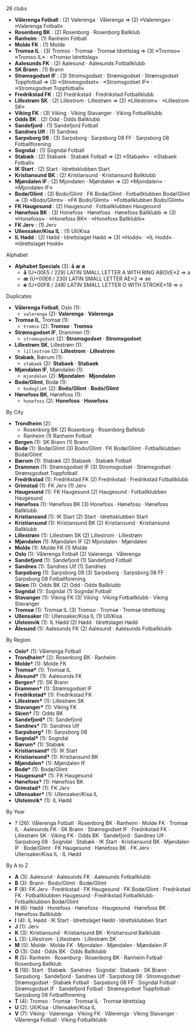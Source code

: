 26 clubs

- **Vålerenga Fotball** : (2) Valerenga · Vålerenga ⇒ (2) ≈Valerenga≈ · ≈Valerenga Fotball≈
- **Rosenborg BK** : (2) Rosenborg · Rosenborg Ballklub
- **Ranheim** : (1) Ranheim Fotball
- **Molde FK** : (1) Molde
- **Tromsø IL** : (3) Tromso · Tromsø · Tromsø Idrettslag ⇒ (3) ≈Tromso≈ · ≈Tromso IL≈ · ≈Tromso Idrettslag≈
- **Aalesunds FK** : (2) Aalesund · Aalesunds Fotballklubb
- **SK Brann** : (1) Brann
- **Strømsgodset IF** : (3) Stromsgodset · Strømsgodset · Strømsgodset Toppfotball ⇒ (3) ≈Stromsgodset≈ · ≈Stromsgodset IF≈ · ≈Stromsgodset Toppfotball≈
- **Fredrikstad FK** : (2) Fredrikstad · Fredrikstad Fotballklubb
- **Lillestrøm SK** : (2) Lillestrom · Lillestrøm ⇒ (2) ≈Lillestrom≈ · ≈Lillestrom SK≈
- **Viking FK** : (3) Viking · Viking Stavanger · Viking Fotballklubb
- **Odds BK** : (2) Odd · Odds Ballklubb
- **Sandefjord** : (1) Sandefjord Fotball
- **Sandnes Ulf** : (1) Sandnes
- **Sarpsborg 08** : (3) Sarpsborg · Sarpsborg 08 FF · Sarpsborg 08 Fotballforening
- **Sogndal** : (1) Sogndal Fotball
- **Stabæk** : (2) Stabaek · Stabæk Fotball ⇒ (2) ≈Stabaek≈ · ≈Stabaek Fotball≈
- **IK Start** : (2) Start · Idrettsklubben Start
- **Kristiansund BK** : (2) Kristiansund · Kristiansund Ballklubb
- **Mjøndalen IF** : (2) Mjondalen · Mjøndalen ⇒ (2) ≈Mjondalen≈ · ≈Mjondalen IF≈
- **Bodø/Glimt** : (3) Bodo/Glimt · FK Bodø/Glimt · Fotballklubben Bodø/Glimt ⇒ (3) ≈Bodo/Glimt≈ · ≈FK Bodo/Glimt≈ · ≈Fotballklubben Bodo/Glimt≈
- **FK Haugesund** : (2) Haugesund · Fotballklubben Haugesund
- **Hønefoss BK** : (3) Honefoss · Hønefoss · Hønefoss Ballklubb ⇒ (3) ≈Honefoss≈ · ≈Honefoss BK≈ · ≈Honefoss Ballklubb≈
- **FK Jerv** : (1) Jerv
- **Ullensaker/Kisa IL** : (1) Ull/Kisa
- **IL Hødd** : (2) Hødd · Idrettslaget Hødd ⇒ (3) ≈Hodd≈ · ≈IL Hodd≈ · ≈Idrettslaget Hodd≈




Alphabet

- **Alphabet Specials** (3):  **å**  **æ**  **ø** 
  - **å** (U+00E5 / 229) LATIN SMALL LETTER A WITH RING ABOVE×2 ⇒ a
  - **æ** (U+00E6 / 230) LATIN SMALL LETTER AE×2 ⇒ ae
  - **ø** (U+00F8 / 248) LATIN SMALL LETTER O WITH STROKE×19 ⇒ o




Duplicates

- **Vålerenga Fotball**, Oslo (1):
  - `valerenga` (2): **Valerenga** · **Valerenga**
- **Tromsø IL**, Tromsø (1):
  - `tromso` (2): **Tromso** · **Tromso**
- **Strømsgodset IF**, Drammen (1):
  - `stromsgodset` (2): **Stromsgodset** · **Stromsgodset**
- **Lillestrøm SK**, Lillestrøm (1):
  - `lillestrom` (2): **Lillestrom** · **Lillestrom**
- **Stabæk**, Bærum (1):
  - `stabaek` (2): **Stabaek** · **Stabaek**
- **Mjøndalen IF**, Mjøndalen (1):
  - `mjondalen` (2): **Mjondalen** · **Mjondalen**
- **Bodø/Glimt**, Bodø (1):
  - `bodoglimt` (2): **Bodo/Glimt** · **Bodo/Glimt**
- **Hønefoss BK**, Hønefoss (1):
  - `honefoss` (2): **Honefoss** · **Honefoss**




By City

- **Trondheim** (2): 
  - Rosenborg BK  (2) Rosenborg · Rosenborg Ballklub
  - Ranheim  (1) Ranheim Fotball
- **Bergen** (1): SK Brann  (1) Brann
- **Bodø** (1): Bodø/Glimt  (3) Bodo/Glimt · FK Bodø/Glimt · Fotballklubben Bodø/Glimt
- **Bærum** (1): Stabæk  (2) Stabaek · Stabæk Fotball
- **Drammen** (1): Strømsgodset IF  (3) Stromsgodset · Strømsgodset · Strømsgodset Toppfotball
- **Fredrikstad** (1): Fredrikstad FK  (2) Fredrikstad · Fredrikstad Fotballklubb
- **Grimstad** (1): FK Jerv  (1) Jerv
- **Haugesund** (1): FK Haugesund  (2) Haugesund · Fotballklubben Haugesund
- **Hønefoss** (1): Hønefoss BK  (3) Honefoss · Hønefoss · Hønefoss Ballklubb
- **Kristiansand** (1): IK Start  (2) Start · Idrettsklubben Start
- **Kristiansund** (1): Kristiansund BK  (2) Kristiansund · Kristiansund Ballklubb
- **Lillestrøm** (1): Lillestrøm SK  (2) Lillestrom · Lillestrøm
- **Mjøndalen** (1): Mjøndalen IF  (2) Mjondalen · Mjøndalen
- **Molde** (1): Molde FK  (1) Molde
- **Oslo** (1): Vålerenga Fotball  (2) Valerenga · Vålerenga
- **Sandefjord** (1): Sandefjord  (1) Sandefjord Fotball
- **Sandnes** (1): Sandnes Ulf  (1) Sandnes
- **Sarpsborg** (1): Sarpsborg 08  (3) Sarpsborg · Sarpsborg 08 FF · Sarpsborg 08 Fotballforening
- **Skien** (1): Odds BK  (2) Odd · Odds Ballklubb
- **Sogndal** (1): Sogndal  (1) Sogndal Fotball
- **Stavanger** (1): Viking FK  (3) Viking · Viking Fotballklubb · Viking Stavanger
- **Tromsø** (1): Tromsø IL  (3) Tromso · Tromsø · Tromsø Idrettslag
- **Ullensaker** (1): Ullensaker/Kisa IL  (1) Ull/Kisa
- **Ulsteinvik** (1): IL Hødd  (2) Hødd · Idrettslaget Hødd
- **Ålesund** (1): Aalesunds FK  (2) Aalesund · Aalesunds Fotballklubb




By Region

- **Oslo†** (1):   Vålerenga Fotball
- **Trondheim†** (2):   Rosenborg BK · Ranheim
- **Molde†** (1):   Molde FK
- **Tromsø†** (1):   Tromsø IL
- **Ålesund†** (1):   Aalesunds FK
- **Bergen†** (1):   SK Brann
- **Drammen†** (1):   Strømsgodset IF
- **Fredrikstad†** (1):   Fredrikstad FK
- **Lillestrøm†** (1):   Lillestrøm SK
- **Stavanger†** (1):   Viking FK
- **Skien†** (1):   Odds BK
- **Sandefjord†** (1):   Sandefjord
- **Sandnes†** (1):   Sandnes Ulf
- **Sarpsborg†** (1):   Sarpsborg 08
- **Sogndal†** (1):   Sogndal
- **Bærum†** (1):   Stabæk
- **Kristiansand†** (1):   IK Start
- **Kristiansund†** (1):   Kristiansund BK
- **Mjøndalen†** (1):   Mjøndalen IF
- **Bodø†** (1):   Bodø/Glimt
- **Haugesund†** (1):   FK Haugesund
- **Hønefoss†** (1):   Hønefoss BK
- **Grimstad†** (1):   FK Jerv
- **Ullensaker†** (1):   Ullensaker/Kisa IL
- **Ulsteinvik†** (1):   IL Hødd




By Year

- ? (26):   Vålerenga Fotball · Rosenborg BK · Ranheim · Molde FK · Tromsø IL · Aalesunds FK · SK Brann · Strømsgodset IF · Fredrikstad FK · Lillestrøm SK · Viking FK · Odds BK · Sandefjord · Sandnes Ulf · Sarpsborg 08 · Sogndal · Stabæk · IK Start · Kristiansund BK · Mjøndalen IF · Bodø/Glimt · FK Haugesund · Hønefoss BK · FK Jerv · Ullensaker/Kisa IL · IL Hødd






By A to Z

- **A** (3): Aalesund · Aalesunds FK · Aalesunds Fotballklubb
- **B** (3): Brann · Bodo/Glimt · Bodø/Glimt
- **F** (8): FK Jerv · Fredrikstad · FK Haugesund · FK Bodø/Glimt · Fredrikstad FK · Fotballklubben Haugesund · Fredrikstad Fotballklubb · Fotballklubben Bodø/Glimt
- **H** (6): Hødd · Honefoss · Hønefoss · Haugesund · Hønefoss BK · Hønefoss Ballklubb
- **I** (4): IL Hødd · IK Start · Idrettslaget Hødd · Idrettsklubben Start
- **J** (1): Jerv
- **K** (3): Kristiansund · Kristiansund BK · Kristiansund Ballklubb
- **L** (3): Lillestrom · Lillestrøm · Lillestrøm SK
- **M** (5): Molde · Molde FK · Mjondalen · Mjøndalen · Mjøndalen IF
- **O** (3): Odd · Odds BK · Odds Ballklubb
- **R** (5): Ranheim · Rosenborg · Rosenborg BK · Ranheim Fotball · Rosenborg Ballklub
- **S** (19): Start · Stabæk · Sandnes · Sogndal · Stabaek · SK Brann · Sarpsborg · Sandefjord · Sandnes Ulf · Sarpsborg 08 · Stromsgodset · Strømsgodset · Stabæk Fotball · Sarpsborg 08 FF · Sogndal Fotball · Strømsgodset IF · Sandefjord Fotball · Strømsgodset Toppfotball · Sarpsborg 08 Fotballforening
- **T** (4): Tromso · Tromsø · Tromsø IL · Tromsø Idrettslag
- **U** (2): Ull/Kisa · Ullensaker/Kisa IL
- **V** (7): Viking · Valerenga · Viking FK · Vålerenga · Viking Stavanger · Vålerenga Fotball · Viking Fotballklubb




